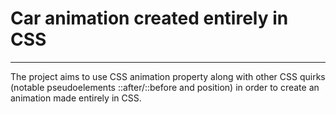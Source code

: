 # Car animation created entirely in CSS

---

The project aims to use CSS animation property along with other
CSS quirks (notable pseudoelements ::after/::before and position)
in order to create an animation made entirely in CSS.